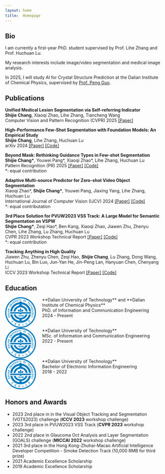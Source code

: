 ```yaml
---
layout: home
title:  Homepage
---
```


## Bio
I am currently a first-year PhD. student supervised by Prof. Lihe Zhang and Prof. Huchuan Lu.

My research interests include image/video segmentation and medical image analysis.

In 2025, I will study AI for Crystal Structure Prediction at the Dalian Institute of Chemical Physics, supervised by [Prof. Peng Guo](https://www.x-mol.com/groups/guo_peng/people/35248).

## Publications

**Unified Medical Lesion Segmentation via Self-referring Indicator**<br />
**Shijie Chang**, Xiaoqi Zhao, Lihe Zhang, Tiancheng Wang<br />
Computer Vision and Pattern Recognition (CVPR) 2025 [[Paper]](https://openaccess.thecvf.com/content/CVPR2025/papers/Chang_Unified_Medical_Lesion_Segmentation_via_Self-referring_Indicator_CVPR_2025_paper.pdf)<br />

**High-Performance Few-Shot Segmentation with Foundation Models: An Empirical Study**<br />
**Shijie Chang**, Lihe Zhang, Huchuan Lu<br />
arXiv 2024 [[Paper]](https://arxiv.org/pdf/2409.06305) [[Code]](https://github.com/DUT-CSJ/FoundationFSS)<br />

**Beyond Mask: Rethinking Guidance Types in Few-shot Segmentation**<br />
**Shijie Chang\***, Youwei Pang\*, Xiaoqi Zhao\*, Lihe Zhang, Huchuan Lu<br />
Pattern Recognition (PR) 2025 [[Paper]](https://www.sciencedirect.com/science/article/pii/S003132032500295X) [[Code]](https://github.com/DUT-CSJ/PR-UniFSS)<br /> \*: equal contribution

**Adaptive Multi-source Predictor for Zero-shot Video Object Segmentation**<br />
Xiaoqi Zhao\*, **Shijie Chang\***, Youwei Pang, Jiaxing Yang, Lihe Zhang, Huchuan Lu<br />
International Journal of Computer Vision (IJCV) 2024 [[Paper]](https://link.springer.com/article/10.1007/s11263-024-02024-8) [[Code]](https://github.com/DUT-CSJ/Multi-Source-APS-ZVOS)<br /> \*: equal contributation

**3rd Place Solution for PVUW2023 VSS Track: A Large Model for Semantic Segmentation on VSPW**<br />
**Shijie Chang\***, Zeqi Hao\*, Ben Kang, Xiaoqi Zhao, Jiawen Zhu, Zhenyu Chen, Lihe Zhang, Lu Zhang, Huchuan Lu<br />
CVPR 2023 Workshop Technical Report [[Paper]](https://arxiv.org/pdf/2306.02291.pdf) [[Code]](https://github.com/DUT-CSJ/PVUW2023-VSS-3rd)<br />
\*: equal contribution

**Tracking Anything in High Quality**<br />
Jiawen Zhu, Zhenyu Chen, Zeqi Hao, **Shijie Chang**, Lu Zhang, Dong Wang, Huchuan Lu, Bin Luo, Jun-Yan He, Jin-Peng Lan, Hanyuan Chen, Chenyang Li<br />
ICCV 2023 Workshop Technical Report [[Paper]](https://arxiv.org/pdf/2307.13974) [[Code]](https://github.com/jiawen-zhu/HQTrack)<br />


## Education
<img style="float:left;padding-right:20px;" width="100" src="/assets/orgs/dut.png">
**Dalian University of Technology** and **Dalian Institute of Chemical Physics**<br />
PhD. of Information and Communication Engineering<br />
2024 - Present<br style="clear:both" />

<img style="float:left;padding-right:20px;" width="100" src="/assets/orgs/dut.png">
**Dalian University of Technology**<br />
MSc. of Information and Communication Engineering<br />
2022 - Present<br style="clear:both" />

<img style="float:left;padding-right:20px;" width="100" src="/assets/orgs/dut.png">
**Dalian University of Technology**<br />
Bachelor of Electronic Information Engineering<br />
2018 - 2022<br style="clear:both" />

## Honors and Awards
* 2023 2nd place in in the Visual Object Tracking and Segmentation (VOTS2023) challenge (**ICCV 2023** workshop challenge)
* 2023 3rd place in PVUW2023 VSS Track (**CVPR 2023** workshop challenge)
* 2022 2nd place in Glaucoma Oct Analysis and Layer Segmentation (GOALS) challenge (**MICCAI 2022** workshop challenge)
* 2021 3rd place in the Hong Kong-Zhuhai-Macao Artificial Intelligence Developer Competition - Smoke Detection Track (10,000 RMB for third prize)
* 2021 Academic Excellence Scholarship
* 2019 Academic Excellence Scholarship
